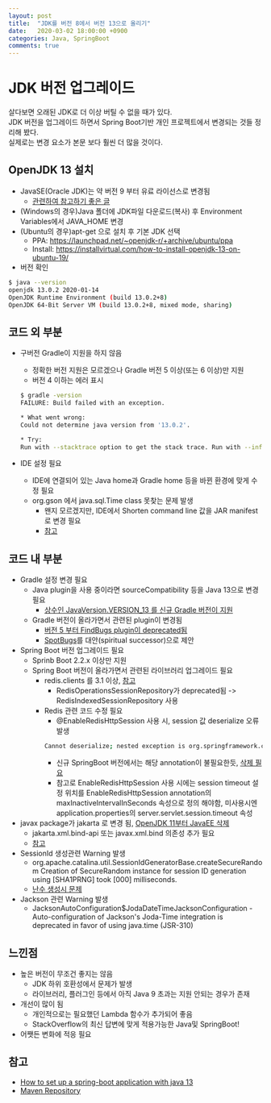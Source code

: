 ```yaml
---
layout: post
title:  "JDK를 버전 8에서 버전 13으로 올리기"
date:   2020-03-02 18:00:00 +0900
categories: Java, SpringBoot
comments: true
---
```

# JDK 버전 업그레이드
살다보면 오래된 JDK로 더 이상 버틸 수 없을 때가 있다.  
JDK 버전을 업그레이드 하면서 Spring Boot기반 개인 프로젝트에서 변경되는 것들 정리해 봤다.  
실제로는 변경 요소가 본문 보다 훨씬 더 많을 것이다.  

## OpenJDK 13 설치
* JavaSE(Oracle JDK)는 약 버전 9 부터 유료 라이선스로 변경됨
  + [관련하여 참고하기 좋은 글](https://goddaehee.tistory.com/183)
* (Windows의 경우)Java 폴더에 JDK파일 다운로드(복사) 후 Environment Variables에서 JAVA_HOME 변경
* (Ubuntu의 경우)apt-get 으로 설치 후 기본 JDK 선택
  + PPA: https://launchpad.net/~openjdk-r/+archive/ubuntu/ppa
  + Install: https://installvirtual.com/how-to-install-openjdk-13-on-ubuntu-19/
* 버전 확인
~~~ sh
$ java --version
openjdk 13.0.2 2020-01-14
OpenJDK Runtime Environment (build 13.0.2+8)
OpenJDK 64-Bit Server VM (build 13.0.2+8, mixed mode, sharing)
~~~

## 코드 외 부분
* 구버전 Gradle이 지원을 하지 않음
  + 정확한 버전 지원은 모르겠으나 Gradle 버전 5 이상(또는 6 이상)만 지원
  + 버전 4 이하는 에러 표시  
  ~~~ sh
  $ gradle -version
  FAILURE: Build failed with an exception.

  * What went wrong:
  Could not determine java version from '13.0.2'.

  * Try:
  Run with --stacktrace option to get the stack trace. Run with --info or --debug option to get more log output.
  ~~~
  
* IDE 설정 필요
  + IDE에 연결되어 있는 Java home과 Gradle home 등을 바뀐 환경에 맞게 수정 필요
  + org.gson 에서 java.sql.Time class 못찾는 문제 발생
    - 왠지 모르겠지만, IDE에서 Shorten command line 값을 JAR manifest로 변경 필요
    - [참고](https://stackoverflow.com/a/51591417/8350542)

## 코드 내 부분
* Gradle 설정 변경 필요
  + Java plugin을 사용 중이라면 sourceCompatibility 등을 Java 13으로 변경 필요
    - [상수인 JavaVersion.VERSION_13 를 신규 Gradle 버전이 지원](https://docs.gradle.org/current/javadoc/org/gradle/api/JavaVersion.html)
  + Gradle 버전이 올라가면서 관련된 plugin이 변경됨
    - [버전 5 부터 FindBugs plugin이 deprecated됨](https://docs.gradle.org/current/userguide/upgrading_version_5.html#the_findbugs_plugin_has_been_removed)
    - [SpotBugs](https://spotbugs.github.io/)를 대안(spiritual successor)으로 제안
* Spring Boot 버전 업그레이드 필요
  + Sprinb Boot 2.2.x 이상만 지원
  + Spring Boot 버전이 올라가면서 관련된 라이브러리 업그레이드 필요
    - redis.clients 를 3.1 이상, [참고](https://stackoverflow.com/q/33128318/8350542)
      - RedisOperationsSessionRepository가 deprecated됨 -> RedisIndexedSessionRepository 사용
    - Redis 관련 코드 수정 필요
      - @EnableRedisHttpSession 사용 시, session 값 deserialize 오류 발생
      ~~~ sh
      Cannot deserialize; nested exception is org.springframework.core.serializer.support.SerializationFailedException: Failed to deserialize payload
      ~~~
      - 신규 SpringBoot 버전에서는 해당 annotation이 불필요한듯, [삭제 필요](https://stackoverflow.com/a/38696205/8350542)
      - 참고로 EnableRedisHttpSession 사용 시에는 session timeout 설정 위치를 EnableRedisHttpSession annotation의 maxInactiveIntervalInSeconds 속성으로 정의 해야함, 미사용시엔 application.properties의 server.servlet.session.timeout 속성
* javax package가 jakarta 로 변경 됨, [OpenJDK 11부터 JavaEE 삭제](http://openjdk.java.net/jeps/320)
  + jakarta.xml.bind-api 또는 javax.xml.bind 의존성 추가 필요
  + [참고](https://stackoverflow.com/a/43574427/8350542)
* SessionId 생성관련 Warning 발생
  + org.apache.catalina.util.SessionIdGeneratorBase.createSecureRandom Creation of SecureRandom instance for session ID generation using \[SHA1PRNG\] took \[000\] milliseconds.
  + [난수 생성시 문제](https://lng1982.tistory.com/261)
* Jackson 관련 Warning 발생
  + JacksonAutoConfiguration$JodaDateTimeJacksonConfiguration - Auto-configuration of Jackson's Joda-Time integration is deprecated in favor of using java.time (JSR-310)

## 느낀점
* 높은 버전이 무조건 좋지는 않음
  + JDK 하위 호환성에서 문제가 발생
  + 라이브러리, 플러그인 등에서 아직 Java 9 초과는 지원 안되는 경우가 존재
* 개선이 많이 됨
  + 개인적으로는 필요했던 Lambda 함수가 추가되어 좋음
  + StackOverflow의 최신 답변에 맞게 적용가능한 Java및 SpringBoot!
* 어쨋든 변화에 적응 필요

## 참고
* [How to set up a spring-boot application with java 13](https://stackoverflow.com/a/58624755/8350542)
* [Maven Repository](https://mvnrepository.com/artifact/org.springframework.session/spring-session-data-redis/2.2.1.RELEASE)

